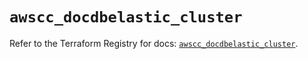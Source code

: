 # `awscc_docdbelastic_cluster`

Refer to the Terraform Registry for docs: [`awscc_docdbelastic_cluster`](https://registry.terraform.io/providers/hashicorp/awscc/0.70.0/docs/resources/docdbelastic_cluster).
